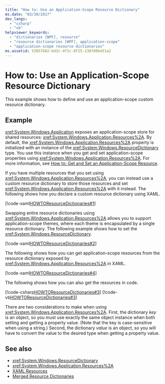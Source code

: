 ```yaml
---
title: "How to: Use an Application-Scope Resource Dictionary"
ms.date: "03/30/2017"
dev_langs: 
  - "csharp"
  - "vb"
helpviewer_keywords: 
  - "dictionaries [WPF], resource"
  - "resource dictionaries [WPF], application-scope"
  - "application-scope resource dictionaries"
ms.assetid: 53857682-bd2c-4f2c-8f25-1307d0b451a2
---
```

# How to: Use an Application-Scope Resource Dictionary
This example shows how to define and use an application-scope custom resource dictionary.  
  
## Example  
 <xref:System.Windows.Application> exposes an application-scope store for shared resources: <xref:System.Windows.Application.Resources%2A>. By default, the <xref:System.Windows.Application.Resources%2A> property is initialized with an instance of the <xref:System.Windows.ResourceDictionary> type. You use this instance when you get and set application-scope properties using <xref:System.Windows.Application.Resources%2A>. For more information, see [How to: Get and Set an Application-Scope Resource](https://docs.microsoft.com/previous-versions/dotnet/netframework-4.0/aa348547(v=vs.100)).
  
 If you have multiple resources that you set using <xref:System.Windows.Application.Resources%2A>, you can instead use a custom resource dictionary to store those resources and set <xref:System.Windows.Application.Resources%2A> with it instead. The following shows how you declare a custom resource dictionary using XAML.
  
 [!code-xaml[HOWTOResourceDictionaries#1](~/samples/snippets/csharp/VS_Snippets_Wpf/HowToResourceDictionaries/CSharp/MyResourceDictionary.xaml#1)]  
  
 Swapping entire resource dictionaries using <xref:System.Windows.Application.Resources%2A> allows you to support application-scope themes, where each theme is encapsulated by a single resource dictionary. The following example shows how to set the <xref:System.Windows.ResourceDictionary>.  
  
 [!code-xaml[HOWTOResourceDictionaries#2](~/samples/snippets/csharp/VS_Snippets_Wpf/HowToResourceDictionaries/CSharp/App.xaml#2)]  
  
 The following shows how you can get application-scope resources from the resource dictionary exposed by <xref:System.Windows.Application.Resources%2A> in XAML.  
  
 [!code-xaml[HOWTOResourceDictionaries#4](~/samples/snippets/csharp/VS_Snippets_Wpf/HowToResourceDictionaries/CSharp/MainWindow.xaml#4)]  
  
 The following shows how you can also get the resources in code.  
  
 [!code-csharp[HOWTOResourceDictionaries#3](~/samples/snippets/csharp/VS_Snippets_Wpf/HowToResourceDictionaries/CSharp/MainWindow.xaml.cs#3)]
 [!code-vb[HOWTOResourceDictionaries#3](~/samples/snippets/visualbasic/VS_Snippets_Wpf/HowToResourceDictionaries/VB/MainWindow.xaml.vb#3)]  
  
 There are two considerations to make when using <xref:System.Windows.Application.Resources%2A>. First, the dictionary *key* is an object, so you must use exactly the same object instance when both setting and getting a property value. (Note that the key is case-sensitive when using a string.) Second, the dictionary *value* is an object, so you will have to convert the value to the desired type when getting a property value.  
  
## See also

- <xref:System.Windows.ResourceDictionary>
- <xref:System.Windows.Application.Resources%2A>
- [XAML Resources](../../../desktop-wpf/fundamentals/xaml-resources-define.md)
- [Merged Resource Dictionaries](../advanced/merged-resource-dictionaries.md)
